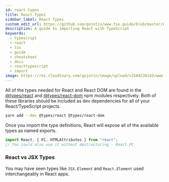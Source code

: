 ```yaml
---
id: react-types
title: React Types
sidebar_label: React Types
custom_edit_url: https://github.com/gojutin/www.tsx.guide/blob/master/docs/getting-started/react-types.mdx
description: A guide to importing React with TypeScript
keywords:
  - typescript
  - react
  - tsx
  - guide
  - cheatsheet
  - docs
  - reacttypescript
  - import
image: https://res.cloudinary.com/gojutin/image/upload/v1584239143/www.tsx.guide/tsx-guide-logo.png
---
```


All of the types needed for React and React DOM are found in the
[@types/react](https://github.com/DefinitelyTyped/DefinitelyTyped/tree/master/types/react)
and [@types/react-dom](https://github.com/DefinitelyTyped/DefinitelyTyped/tree/master/types/react-dom) npm modules respectively.
Both of these libraries should be included as dev dependencies for all of your React/TypeScript projects.

```sh
yarn add --dev @types/react @types/react-dom
```

Once you import the type definitions, React will expose all of the available types as named exports.

```ts
import React, { FC, HTMLAttributes } from "react";
// You could also use it without destructuring - React.FC
```

### React vs JSX Types

You may have seen types like `JSX.Element` and `React.Element` used interchangeably in React apps.
